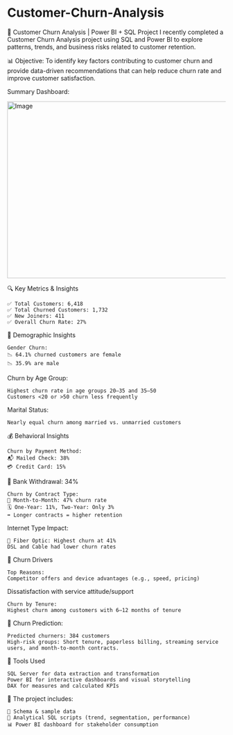 # Customer-Churn-Analysis

🚨 Customer Churn Analysis | Power BI + SQL Project
	I recently completed a Customer Churn Analysis project using SQL and Power BI to explore patterns, trends, and business risks related to customer retention.

📊 Objective:
	To identify key factors contributing to customer churn and provide data-driven recommendations that can help reduce churn rate and improve customer satisfaction.


 Summary Dashboard: 

 <img width="734" height="407" alt="Image" src="https://github.com/user-attachments/assets/2994e9e1-c279-4050-b235-7a6a49695351" />

🔍 Key Metrics & Insights

	✅ Total Customers: 6,418
 	✅ Total Churned Customers: 1,732
 	✅ New Joiners: 411
 	✅ Overall Churn Rate: 27%

📌 Demographic Insights

	Gender Churn:
	📉 64.1% churned customers are female
	📉 35.9% are male
 
Churn by Age Group:

	Highest churn rate in age groups 20–35 and 35–50
	Customers <20 or >50 churn less frequently

Marital Status:

	Nearly equal churn among married vs. unmarried customers

💰 Behavioral Insights

	Churn by Payment Method:
	📬 Mailed Check: 38%
	💳 Credit Card: 15%
 
🏦 Bank Withdrawal: 34%

	Churn by Contract Type:
	📆 Month-to-Month: 47% churn rate
	🗓️ One-Year: 11%, Two-Year: Only 3%
	➡️ Longer contracts = higher retention

Internet Type Impact:

	📡 Fiber Optic: Highest churn at 41%
	DSL and Cable had lower churn rates

🎯 Churn Drivers

	Top Reasons:
	Competitor offers and device advantages (e.g., speed, pricing)
 
Dissatisfaction with service attitude/support

	Churn by Tenure:
	Highest churn among customers with 6–12 months of tenure

🔮 Churn Prediction:

	Predicted churners: 384 customers
	High-risk groups: Short tenure, paperless billing, streaming service users, and month-to-month contracts.

🧠 Tools Used

	SQL Server for data extraction and transformation
	Power BI for interactive dashboards and visual storytelling
	DAX for measures and calculated KPIs

📁 The project includes:

	📂 Schema & sample data
	📑 Analytical SQL scripts (trend, segmentation, performance)
	📊 Power BI dashboard for stakeholder consumption
